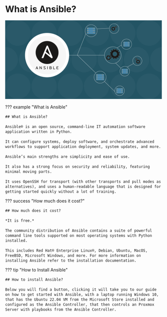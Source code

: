 # What is Ansible?

![pic](img/ansible.png)



??? example "What is Ansible"

    ## What is Ansible?

    Ansible® is an open source, command-line IT automation software application written in Python. 

    It can configure systems, deploy software, and orchestrate advanced workflows to support application deployment, system updates, and more.

    Ansible’s main strengths are simplicity and ease of use. 

    It also has a strong focus on security and reliability, featuring minimal moving parts. 

    It uses OpenSSH for transport (with other transports and pull modes as alternatives), and uses a human-readable language that is designed for getting started quickly without a lot of training.



??? success "How much does it cost?"
    
    ## How much does it cost?

    *It is free.*

    The community distribution of Ansible contains a suite of powerful command line tools supported on most operating systems with Python installed. 
    
    This includes Red Hat® Enterprise Linux®, Debian, Ubuntu, MacOS, FreeBSD, Microsoft Windows, and more. For more information on installing Ansible refer to the installation documentation.




??? tip "How to Install Ansible"

    ## How to install Ansible?

    Below you will find a button, clicking it will take you to our guide on how to get started with Ansible, with a laptop running Windows 10, that has the Ubuntu 22.04 VM from the Microsoft Store installed and configured as the Ansible Controller, that then controls an Proxmox Server with playbooks from the Ansible Controller.

